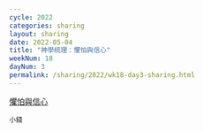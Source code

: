 ```yaml
---
cycle: 2022
categories: sharing
layout: sharing
date: 2022-05-04
title: "神學梳理：懼怕與信心"
weekNum: 18
dayNum: 3
permalink: /sharing/2022/wk18-day3-sharing.html
---
```


[懼怕與信心](https://eccseattle.github.io/media/sharing/2022/wk018/2022-05-04-bin.m4a)

`小錢`

